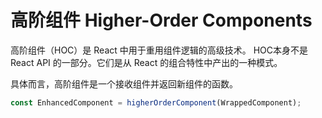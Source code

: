 # 高阶组件 Higher-Order Components

高阶组件（HOC）是 React 中用于重用组件逻辑的高级技术。 HOC本身不是 React API 的一部分。它们是从 React 的组合特性中产出的一种模式。

具体而言，高阶组件是一个接收组件并返回新组件的函数。

```js
const EnhancedComponent = higherOrderComponent(WrappedComponent);
```
